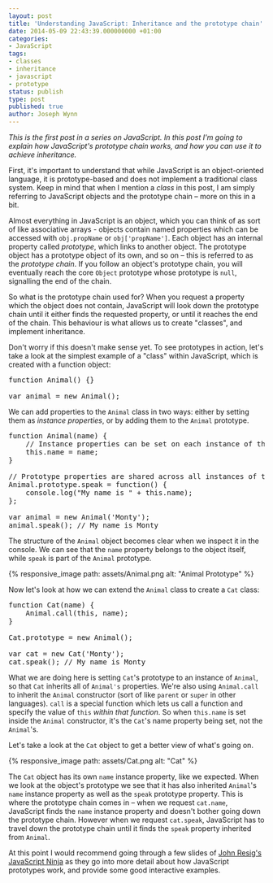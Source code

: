```yaml
---
layout: post
title: 'Understanding JavaScript: Inheritance and the prototype chain'
date: 2014-05-09 22:43:39.000000000 +01:00
categories:
- JavaScript
tags:
- classes
- inheritance
- javascript
- prototype
status: publish
type: post
published: true
author: Joseph Wynn
---
```


_This is the first post in a series on JavaScript. In this post I'm going to explain how JavaScript's prototype chain works, and how you can use it to achieve inheritance._

First, it's important to understand that while JavaScript is an object-oriented language, it is prototype-based and does not implement a traditional class system. Keep in mind that when I mention a _class_ in this post, I am simply referring to JavaScript objects and the prototype chain – more on this in a bit.

Almost everything in JavaScript is an object, which you can think of as sort of like associative arrays - objects contain named properties which can be accessed with `obj.propName` or `obj['propName']`. Each object has an internal property called _prototype_, which links to another object. The prototype object has a prototype object of its own, and so on – this is referred to as the _prototype chain_. If you follow an object's prototype chain, you will eventually reach the core `Object` prototype whose prototype is `null`, signalling the end of the chain.

So what is the prototype chain used for? When you request a property which the object does not contain, JavaScript will look down the prototype chain until it either finds the requested property, or until it reaches the end of the chain. This behaviour is what allows us to create "classes", and implement inheritance.<!--more-->

Don't worry if this doesn't make sense yet. To see prototypes in action, let's take a look at the simplest example of a "class" within JavaScript, which is created with a function object:

<pre>function Animal() {}

var animal = new Animal();</pre>

We can add properties to the `Animal` class in two ways: either by setting them as _instance properties_, or by adding them to the `Animal` prototype.

<pre>function Animal(name) {
    // Instance properties can be set on each instance of the class
    this.name = name;
}

// Prototype properties are shared across all instances of the class. However, they can still be overwritten on a per-instance basis with the `this` keyword.
Animal.prototype.speak = function() {
    console.log("My name is " + this.name);
};

var animal = new Animal('Monty');
animal.speak(); // My name is Monty</pre>

The structure of the `Animal` object becomes clear when we inspect it in the console. We can see that the `name` property belongs to the object itself, while `speak` is part of the `Animal` prototype.

{% responsive_image path: assets/Animal.png alt: "Animal Prototype" %}

Now let's look at how we can extend the `Animal` class to create a `Cat` class:

<pre>function Cat(name) {
    Animal.call(this, name);
}

Cat.prototype = new Animal();

var cat = new Cat('Monty');
cat.speak(); // My name is Monty</pre>

What we are doing here is setting `Cat`'s prototype to an instance of `Animal`, so that `Cat` inherits all of `Animal's` properties. We're also using `Animal.call` to inherit the `Animal` constructor (sort of like `parent` or `super` in other languages). `call` is a special function which lets us call a function and specify the value of `this` _within that function_. So when `this.name` is set inside the `Animal` constructor, it's the `Cat`'s name property being set, not the `Animal`'s.

Let's take a look at the `Cat` object to get a better view of what's going on.

{% responsive_image path: assets/Cat.png alt: "Cat" %}

The `Cat` object has its own `name` instance property, like we expected. When we look at the object's prototype we see that it has also inherited `Animal`'s `name` instance property as well as the `speak` prototype property. This is where the prototype chain comes in – when we request `cat.name`, JavaScript finds the `name` instance property and doesn't bother going down the prototype chain. However when we request `cat.speak`, JavaScript has to travel down the prototype chain until it finds the `speak` property inherited from `Animal`.

At this point I would recommend going through a few slides of [John Resig's JavaScript Ninja](http://ejohn.org/apps/learn/#64) as they go into more detail about how JavaScript prototypes work, and provide some good interactive examples.
